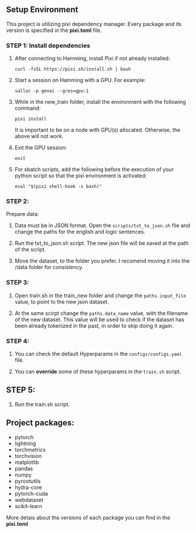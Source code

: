 ## Setup Environment

This project is utilizing pixi dependency manager. Every package and its version is specified in the **pixi.toml** file.

### STEP 1: Install dependencies

1. After connecting to Hamming, install Pixi if not already installed:

   `curl -fsSL https://pixi.sh/install.sh | bash`

2. Start a session on Hamming with a GPU. For example:

   `salloc -p genai --gres=gpu:1`

3. While in the new_train folder, install the environment with the following command:

   `pixi install`

   It is important to be on a node with GPU(s) allocated. Otherwise, the above will not work.

4. Exit the GPU session:

   `exit`

5. For sbatch scripts, add the following before the execution of your python script so that
   the pixi environment is activated:

   `eval "$(pixi shell-hook -s bash)"`

### STEP 2:

Prepare data:

1. Data must be in JSON format. Open the `scripts/txt_to_json.sh` file and change the paths for the english and logic sentences.

2. Run the txt_to_json.sh script. The new json file will be saved at the path of the script.

3. Move the dataset, to the folder you prefer. I recomend moving it into the /data folder for consistency.

### STEP 3:

1. Open train.sh in the train_new folder and change the `paths.input_file` value, to point to the new json dataset.

2. At the same scirpt change the `paths.data_name` value, with the filename of the new dataset. This value will be used to check if the dataset has been already tokenized in the past, in order to skip doing it again.

### STEP 4:

1. You can check the default Hyperparams in the `configs/configs.yaml` file.

2. You can **override** some of these hyperparams in the `train.sh` script.

## STEP 5:

1. Run the train.sh script.



## Project packages:

- pytorch
- lightning
- torchmetrics
- torchvision
- matplotlib
- pandas
- numpy
- pyrootutils
- hydra-core
- pytorch-cuda
- webdataset
- scikit-learn

More detais about the versions of each package you can find in the **pixi.toml**


